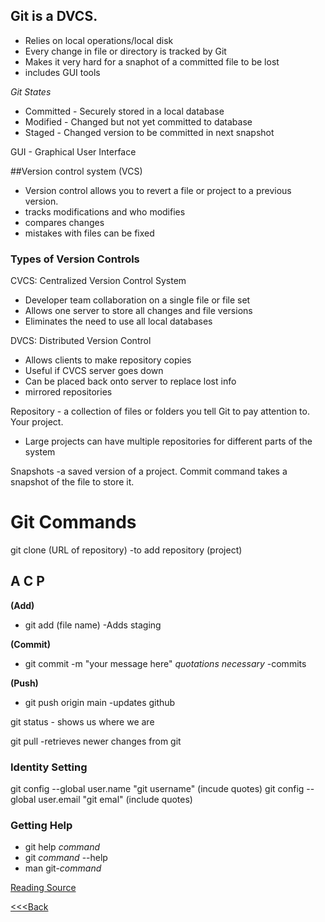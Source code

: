 ## Git is a DVCS. 
  * Relies on local operations/local disk
  * Every change in file or directory is tracked by Git
  * Makes it very hard for a snaphot of a committed file to be lost
  * includes GUI tools

_Git States_
  * Committed - Securely stored in a local database
  * Modified - Changed but not yet committed to database
  * Staged - Changed version to be committed in next snapshot

GUI - Graphical User Interface



##Version control system (VCS)
 - Version control allows you to revert a file or project to a previous version.
 - tracks modifications and who modifies
 - compares changes
 - mistakes with files can be fixed
 
### Types of Version Controls
 CVCS: Centralized Version Control System
  - Developer team collaboration on a single file or file set
  - Allows one server to store all changes and file versions
  - Eliminates the need to use all local databases
 
 DVCS: Distributed Version Control
  - Allows clients to make repository copies
  - Useful if CVCS server goes down
  - Can be placed back onto server to replace lost info
  - mirrored repositories
 
Repository - a collection of files or folders you tell Git to pay attention to. Your project.  
  * Large projects can have multiple repositories for different parts of the system

Snapshots -a saved version of a project. Commit command takes a snapshot of the file to store it. 


# Git Commands

git clone (URL of repository) -to add repository (project) 
 
 ## A C P
  **(Add)**  
   * git add (file name) -Adds staging 
 
  **(Commit)** 
   * git commit -m "your message here" *quotations necessary* -commits
 
  **(Push)**  
   * git push origin main -updates github


git status - shows us where we are

git pull -retrieves newer changes from git

### Identity Setting
  git config --global user.name "git username" (incude quotes)
  git config --global user.email "git emal" (include quotes)

### Getting Help
 * git help _command_
 * git _command_ --help
 * man git-_command_

 [Reading Source](https://blog.udemy.com/git-tutorial-a-comprehensive-guide/)


[<<<Back](README.md)